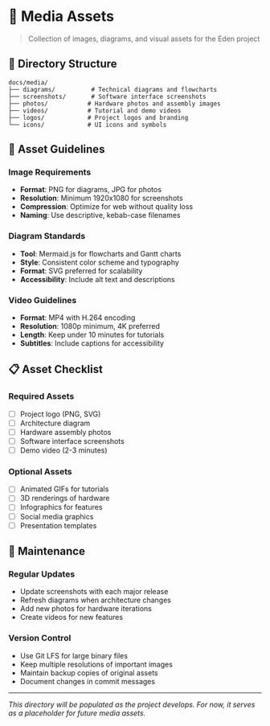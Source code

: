 # 📸 Media Assets

> Collection of images, diagrams, and visual assets for the Eden project

## 📁 Directory Structure

```
docs/media/
├── diagrams/          # Technical diagrams and flowcharts
├── screenshots/       # Software interface screenshots
├── photos/           # Hardware photos and assembly images
├── videos/           # Tutorial and demo videos
├── logos/            # Project logos and branding
└── icons/            # UI icons and symbols
```

## 🎨 Asset Guidelines

### Image Requirements
- **Format**: PNG for diagrams, JPG for photos
- **Resolution**: Minimum 1920x1080 for screenshots
- **Compression**: Optimize for web without quality loss
- **Naming**: Use descriptive, kebab-case filenames

### Diagram Standards
- **Tool**: Mermaid.js for flowcharts and Gantt charts
- **Style**: Consistent color scheme and typography
- **Format**: SVG preferred for scalability
- **Accessibility**: Include alt text and descriptions

### Video Guidelines
- **Format**: MP4 with H.264 encoding
- **Resolution**: 1080p minimum, 4K preferred
- **Length**: Keep under 10 minutes for tutorials
- **Subtitles**: Include captions for accessibility

## 📋 Asset Checklist

### Required Assets
- [ ] Project logo (PNG, SVG)
- [ ] Architecture diagram
- [ ] Hardware assembly photos
- [ ] Software interface screenshots
- [ ] Demo video (2-3 minutes)

### Optional Assets
- [ ] Animated GIFs for tutorials
- [ ] 3D renderings of hardware
- [ ] Infographics for features
- [ ] Social media graphics
- [ ] Presentation templates

## 🔄 Maintenance

### Regular Updates
- Update screenshots with each major release
- Refresh diagrams when architecture changes
- Add new photos for hardware iterations
- Create videos for new features

### Version Control
- Use Git LFS for large binary files
- Keep multiple resolutions of important images
- Maintain backup copies of original assets
- Document changes in commit messages

---

*This directory will be populated as the project develops. For now, it serves as a placeholder for future media assets.*
